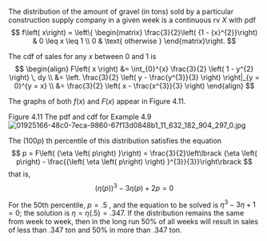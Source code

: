 The distribution of the amount of gravel (in tons) sold by a particular construction supply company in a given week is a continuous rv $X$ with pdf
$$
f\left( x\right) = \left\{ \begin{matrix} \frac{3}{2}\left( {1 - {x}^{2}}\right) & 0 \leq x \leq 1 \\ 0 & \text{ otherwise } \end{matrix}\right.
$$

The cdf of sales for any $x$ between 0 and 1 is
$$
\begin{align}
    F\left( x \right) &= \int_{0}^{x} \frac{3}{2} \left( 1 - y^{2} \right) \, dy \\
    &= \left. \frac{3}{2} \left( y - \frac{y^{3}}{3} \right) \right|_{y = 0}^{y = x} \\
    &= \frac{3}{2} \left( x - \frac{x^{3}}{3} \right)
\end{align}
$$

The graphs of both $f\left( x\right)$ and $F\left( x\right)$ appear in Figure 4.11. 

Figure 4.11 
The pdf and cdf for Example 4.9
![01925166-48c0-7eca-9860-67f13d0848b1_11_632_182_904_297_0.jpg](images/01925166-48c0-7eca-9860-67f13d0848b1_11_632_182_904_297_0.jpg)

The $\left( {100p}\right)$ th percentile of this distribution satisfies the equation
$$
p = F\left( {\eta \left( p\right) }\right) = \frac{3}{2}\left\lbrack {\eta \left( p\right) - \frac{{\left( \eta \left( p\right) \right) }^{3}}{3}}\right\rbrack
$$
that is,
$$
{\left( \eta \left( p\right) \right) }^{3} - {3\eta }\left( p\right) + {2p} = 0
$$

For the 50th percentile, $p = {.5}$ , and the equation to be solved is ${\eta }^{3} - {3\eta } + 1 = 0$; the solution is $\eta = \eta \left( {.5}\right) = {.347}$. 
If the distribution remains the same from week to week, then in the long run ${50}\%$ of all weeks will result in sales of less than .347 ton and ${50}\%$ in more than .347 ton.
